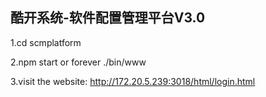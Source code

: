 ## 酷开系统-软件配置管理平台V3.0

1.cd scmplatform

2.npm start or forever ./bin/www

3.visit the website: http://172.20.5.239:3018/html/login.html

